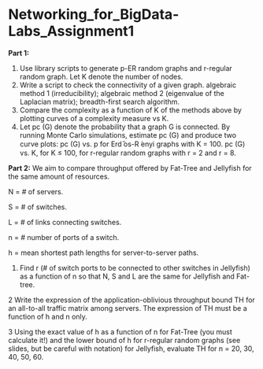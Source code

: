 # Networking_for_BigData-Labs_Assignment1
**Part 1:**
1. Use library scripts to generate p-ER random graphs and
r-regular random graph. Let K denote the number of nodes.
2. Write a script to check the connectivity of a given graph.
algebraic method 1 (irreducibility);
algebraic method 2 (eigenvalue of the Laplacian matrix);
breadth-first search algorithm.
3. Compare the complexity as a function of K of the methods
above by plotting curves of a complexity measure vs K.
4. Let pc (G) denote the probability that a graph G is connected.
By running Monte Carlo simulations, estimate pc (G) and
produce two curve plots:
pc (G) vs. p for Erd ̋os-R ́enyi graphs with K = 100.
pc (G) vs. K, for K ≤ 100, for r-regular random graphs with
r = 2 and r = 8.

**Part 2:**
We aim to compare throughput offered by Fat-Tree and Jellyfish
for the same amount of resources.

N = # of servers.

S = # of switches.

L = # of links connecting switches.

n = # number of ports of a switch.

h = mean shortest path lengths for server-to-server paths.


1. Find r (# of switch ports to be connected to other switches
in Jellyfish) as a function of n so that N, S and L are the
same for Jellyfish and Fat-tree.

2 Write the expression of the application-oblivious throughput
bound TH for an all-to-all traffic matrix among servers. The
expression of TH must be a function of h and n only.

3 Using the exact value of h as a function of n for Fat-Tree (you
must calculate it!) and the lower bound of h for r-regular
random graphs (see slides, but be careful with notation) for
Jellyfish, evaluate TH for n = 20, 30, 40, 50, 60.
